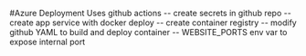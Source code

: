 #Azure Deployment
Uses github actions
-- create secrets in github repo
-- create app service with docker deploy
-- create container registry
-- modify github YAML to build and deploy container
-- WEBSITE_PORTS env var to expose internal port